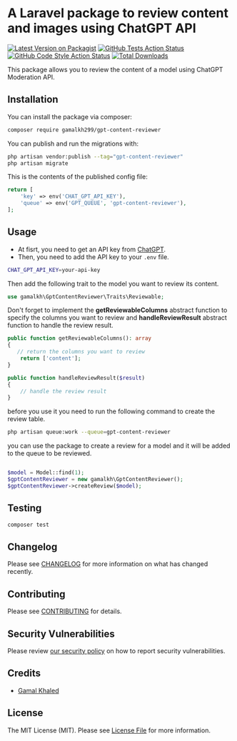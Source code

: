 # A Laravel package to review content and images using ChatGPT API

[![Latest Version on Packagist](https://img.shields.io/packagist/v/gamalkh299/gpt-content-reviewer.svg?style=flat-square)](https://packagist.org/packages/gamalkh299/gpt-content-reviewer)
[![GitHub Tests Action Status](https://img.shields.io/github/actions/workflow/status/gamalkh299/gpt-content-reviewer/run-tests.yml?branch=main&label=tests&style=flat-square)](https://github.com/gamalkh299/gpt-content-reviewer/actions?query=workflow%3Arun-tests+branch%3Amain)
[![GitHub Code Style Action Status](https://img.shields.io/github/actions/workflow/status/gamalkh299/gpt-content-reviewer/fix-php-code-style-issues.yml?branch=main&label=code%20style&style=flat-square)](https://github.com/gamalkh299/gpt-content-reviewer/actions?query=workflow%3A"Fix+PHP+code+style+issues"+branch%3Amain)
[![Total Downloads](https://img.shields.io/packagist/dt/gamalkh299/gpt-content-reviewer.svg?style=flat-square)](https://packagist.org/packages/gamalkh299/gpt-content-reviewer)

This package allows you to review the content of a model using ChatGPT Moderation API.

## Installation

You can install the package via composer:

```bash
composer require gamalkh299/gpt-content-reviewer
```

You can publish and run the migrations with:

```bash
php artisan vendor:publish --tag="gpt-content-reviewer"
php artisan migrate
```

This is the contents of the published config file:

```php
return [
    'key' => env('CHAT_GPT_API_KEY'),
    'queue' => env('GPT_QUEUE', 'gpt-content-reviewer'),
];
```


## Usage

- At fisrt, you need to get an API key from [ChatGPT](https://www.openai.com/).
- Then, you need to add the API key to your `.env` file.
```bash
CHAT_GPT_API_KEY=your-api-key
```
Then add the following trait to the model you want to review its content.
```php
use gamalkh\GptContentReviewer\Traits\Reviewable;
```

Don't forget to implement the **getReviewableColumns** abstract function to specify the columns you want to review and **handleReviewResult** abstract function to handle the review result. 
```php
public function getReviewableColumns(): array
{
   // return the columns you want to review
    return ['content'];
}

public function handleReviewResult($result)
{
    // handle the review result
}
```

before you use it you need to run the following command to create the review table.
```bash
php artisan queue:work --queue=gpt-content-reviewer
```

you can use the package to create a review for a model and it will be added to the queue to be reviewed.
```php

$model = Model::find(1);
$gptContentReviewer = new gamalkh\GptContentReviewer();
$gptContentReviewer->createReview($model);
```

## Testing

```bash
composer test
```

## Changelog

Please see [CHANGELOG](CHANGELOG.md) for more information on what has changed recently.

## Contributing

Please see [CONTRIBUTING](CONTRIBUTING.md) for details.

## Security Vulnerabilities

Please review [our security policy](../../security/policy) on how to report security vulnerabilities.

## Credits

- [Gamal Khaled](https://github.com/gamalkh299)
## License

The MIT License (MIT). Please see [License File](LICENSE.md) for more information.

